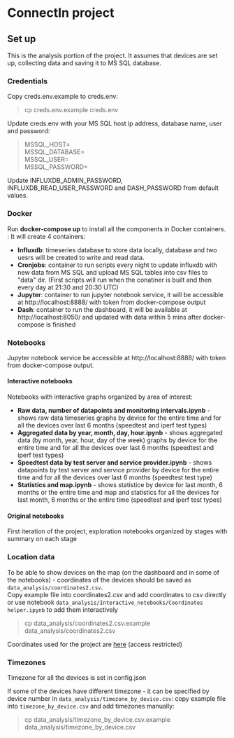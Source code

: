 # ConnectIn project

## Set up

This is the analysis portion of the project. It assumes that devices are set up, collecting data and saving it to MS SQL database.

### Credentials
Copy creds.env.example to creds.env:

> cp creds.env.example creds.env

Update creds.env with your MS SQL host ip address, database name, user and password:

>MSSQL_HOST=    
>MSSQL_DATABASE=   
>MSSQL_USER=   
>MSSQL_PASSWORD=   
 
Update INFLUXDB_ADMIN_PASSWORD, INFLUXDB_READ_USER_PASSWORD and DASH_PASSWORD from default values.

### Docker

Run **docker-compose up** to install all the components in Docker containers.   :
It will create 4 containers:

- **Influxdb**: timeseries database to store data locally, database and two uesrs will be created to write and read data.
- **Cronjobs**: container to run scripts every night to update influxdb with new data from MS SQL and upload MS SQL tables into csv files to "data" dir.
(First scripts will run when the conatiner is built and then every day at 21:30 and 20:30 UTC)
- **Jupyter**: container to run jupyter notebook service, it will be accessible at http://localhost:8888/ with token from docker-compose output
- **Dash**: container to run the dashboard, it will be available at http://localhost:8050/ and updated with data within 5 mins after docker-compose is finished

### Notebooks
Jupyter notebook service be accessible at http://localhost:8888/ with token from docker-compose output.

#### Interactive notebooks
Notebooks with interactive graphs organized by area of interest:

-  **Raw data, number of datapoints and monitoring intervals.ipynb** - shows raw data timeseries graphs by device for the entire time and for all the devices over last 6 months (speedtest and iperf test types)
-  **Aggregated data by year, month, day, hour.ipynb** - shows aggregated data (by month, year, hour, day of the week) graphs by device for the entire time and for all the devices over last 6 months (speedtest and iperf test types)
-  **Speedtest data by test server and service provider.ipynb** - shows datapoints by test server and service provider by device for the entire time  and for all the devices over last 6 months (speedtest test type)
-  **Statistics and map.ipynb** - shows statistice by device for last month, 6 months or the entire time  and  map and statistics for all the devices for last month, 6 months or the entire time (speedtest and iperf test types)


#### Original notebooks

First iteration of the project, exploration notebooks organized by stages with summary on each stage 


### Location data

To be able to show devices on the map (on the dashboard and in some of the notebooks) - coordinates of the devices should be saved as `data_analysis/coordinates2.csv`.  
Copy example file into  coordinates2.csv and add coordinates to csv directly or use notebook `data_analysis/Interactive_notebooks/Coordinates helper.ipynb` to add them interactively

> cp data_analysis/coordinates2.csv.example  data_analysis/coordinates2.csv

Coordinates used for the project are [here](https://docs.google.com/spreadsheets/d/19uYQM8fbDngLbV8RckWXQ0sQemg92XAid6gV_bHRQDw/edit#gid=975122863) (access restricted) 
 
### Timezones

Timezone for all the devices is set in config.json 

If some of the devices have different timezone - it can be specified by device number in `data_analysis/timezone_by_device.csv`:  copy example file into `timezone_by_device.csv` and add timezones manually: 

>cp data_analysis/timezone_by_device.csv.example data_analysis/timezone_by_device.csv
